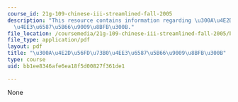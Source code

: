 ```yaml
---
course_id: 21g-109-chinese-iii-streamlined-fall-2005
description: "This resource contains information regarding \u300A\u4E2D\u56FD\u73B0\
  \u4EE3\u6587\u5B66\u9009\u8BFB\u300B."
file_location: /coursemedia/21g-109-chinese-iii-streamlined-fall-2005/bb1ee8346afe6ea18f5d00827f361de1_MIT21G_109F05_bjrdpreviejt.pdf
file_type: application/pdf
layout: pdf
title: "\u300A\u4E2D\u56FD\u73B0\u4EE3\u6587\u5B66\u9009\u8BFB\u300B"
type: course
uid: bb1ee8346afe6ea18f5d00827f361de1

---
```

None